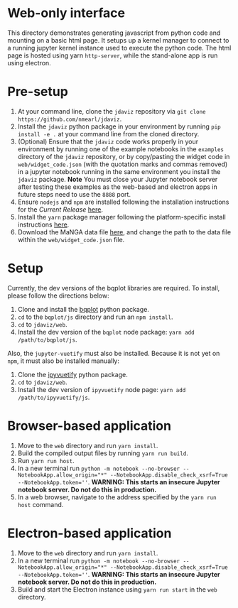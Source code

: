 # Web-only interface

This directory demonstrates generating javascript from python code and
mounting on a basic html page. It setups up a kernel manager to connect to a
running jupyter kernel instance used to execute the python code. The html
page is hosted using yarn `http-server`, while the stand-alone app is run
using electron.

# Pre-setup

1. At your command line, clone the `jdaviz` repository via `git clone https://github.com/nmearl/jdaviz`.
2. Install the `jdaviz` python package in your environment by running `pip install -e .` at your command line from the cloned directory.
3. (Optional) Ensure that the `jdaviz` code works properly in your environment by running one of the example notebooks in the `examples` directory of the `jdaviz` repository, or by copy/pasting the widget code in `web/widget_code.json` (with the quotation marks and commas removed) in a jupyter notebook running in the same environment you install the `jdaviz` package. **Note** You must close your Jupyter notebook server after testing these examples as the web-based and electron apps in future steps need to use the `8888` port.
4. Ensure `nodejs` and `npm` are installed following the installation instructions for the *Current Release* [here](https://nodejs.org/en/).
5. Install the `yarn` package manager following the platform-specific install instructions [here](https://yarnpkg.com/en/docs/install).
6. Download the MaNGA data file [here](https://dr15.sdss.org/sas/dr15/manga/spectro/redux/v2_4_3/7495/stack/manga-7495-12704-LOGCUBE.fits.gz), and change the path to the data file within the `web/widget_code.json` file.

# Setup

Currently, the dev versions of the bqplot libraries are required. To install,
please follow the directions below:

1. Clone and install the [bqplot](https://github.com/bloomberg/bqplot) python package.
2. `cd` to the `bqplot/js` directory and run an `npm install`.
3. `cd` to `jdaviz/web`.
4. Install the dev version of the `bqplot` node package: `yarn add /path/to/bqplot/js`.

Also, the `jupyter-vuetify` must also be installed. Because it is not yet on
`npm`, it must also be installed manually:

1. Clone the [ipyvuetify](https://github.com/mariobuikhuizen/ipyvuetify) python package.
2. `cd` to `jdaviz/web`.
3. Install the dev version of `ipyvuetify` node page: `yarn add /path/to/ipyvuetify/js`.

# Browser-based application

1. Move to the `web` directory and run `yarn install`.
2. Build the compiled output files by running `yarn run build`.
3. Run `yarn run host`.
4. In a new terminal run `python -m notebook --no-browser --NotebookApp.allow_origin="*" --NotebookApp.disable_check_xsrf=True --NotebookApp.token=''`. **WARNING: This starts an insecure Jupyter notebook server. Do not do this in production.**
5. In a web browser, navigate to the address specified by the `yarn run host` command.

# Electron-based application

1. Move to the `web` directory and run `yarn install`.
2. In a new terminal run `python -m notebook --no-browser --NotebookApp.allow_origin="*" --NotebookApp.disable_check_xsrf=True --NotebookApp.token=''`. **WARNING: This starts an insecure Jupyter notebook server. Do not do this in production.**
3. Build and start the Electron instance using `yarn run start` in the `web` directory.